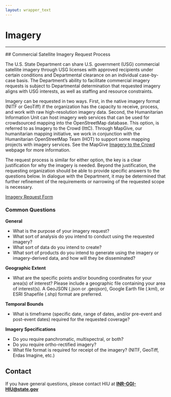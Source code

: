 ```yaml
---
layout: wrapper_text
---
```

# Imagery
<hr>
## Commercial Satellite Imagery Request Process

The U.S. State Department can share U.S. government (USG) commercial satellite imagery through USG licenses with approved recipients under certain conditions and Departmental clearance on an individual case-by-case basis. The Department’s ability to facilitate commercial imagery requests is subject to Departmental determination that requested imagery aligns with USG interests, as well as staffing and resource constraints.

Imagery can be requested in two ways. First, in the native imagery format (NITF or GeoTiff) if the organization has the capacity to receive, process, and work with raw high-resolution imagery data. Second, the Humanitarian Information Unit can host imagery web services that can be used for crowdsourced mapping into the OpenStreetMap database. This option, is referred to as Imagery to the Crowd (IttC). Through MapGive, our humanitarian mapping initiative, we work in conjunction with the Humanitarian OpenStreetMap Team (HOT) to support some mapping projects with imagery services. See the MapGive [Imagery to the Crowd](http://mapgive.state.gov/ittc) webpage for more information.

The request process is similar for either option, the key is a clear justification for why the imagery is needed. Beyond the justification, the requesting organization should be able to provide specific answers to the questions below. In dialogue with the Department, it may be determined that further refinement of the requirements or narrowing of the requested scope is necessary.

<a href= "{{ site.baseurl }}/imagery/request/" type="button" class="btn btn-primary">Imagery Request Form</a>

### Common Questions

**General**

- What is the purpose of your imagery request?
- What sort of analysis do you intend to conduct using the requested imagery?
- What sort of data do you intend to create?
- What sort of products do you intend to generate using the imagery or imagery-derived data, and how will they be disseminated?

**Geographic Extent**

- What are the specific points and/or bounding coordinates for your area(s) of interest?  Please include a geographic file containing your area of interest(s).  A GeoJSON (.json or .geojson), Google Earth file (.kml), or ESRI Shapefile (.shp) format are preferred.

**Temporal Bounds**

- What is timeframe (specific date, range of dates, and/or pre-event and post-event dates) required for the requested coverage?

**Imagery Specifications**

- Do you require panchromatic, multispectral, or both?
- Do you require ortho-rectified imagery?
- What file format is required for receipt of the imagery? (NITF, GeoTiff, Erdas Imagine, etc.)

## Contact

If you have general questions, please contact HIU at **[INR-GGI-HIU@state.gov](mailto:INR-GGI-HIU@state.gov)**

